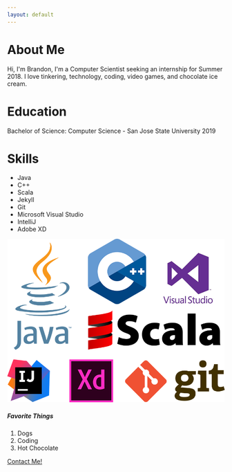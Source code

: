 ```yaml
---
layout: default
---
```


# About Me

Hi, I'm Brandon, I'm a Computer Scientist seeking an internship for Summer 2018. I love tinkering, technology, coding, video games, and chocolate ice cream.

# Education

Bachelor of Science: Computer Science - San Jose State University 2019

# Skills

*   Java
*   C++
*   Scala
*   Jekyll
*   Git
*   Microsoft Visual Studio
*   IntelliJ
*   Adobe XD

![Skills](assets/skills.png)

##### Favorite Things

1.  Dogs
2.  Coding
3.  Hot Chocolate

[Contact Me!](https://goo.gl/forms/a9pudj0Qp75bmENh1 "Contact Me!")

